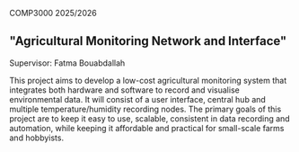 COMP3000 2025/2026

## "Agricultural Monitoring Network and Interface"

Supervisor: Fatma Bouabdallah

This project aims to develop a low-cost agricultural monitoring system that integrates both hardware and software to record and visualise environmental data.
It will consist of a user interface, central hub and multiple temperature/humidity recording nodes.
The primary goals of this project are to keep it easy to use, scalable, consistent in data recording and automation, while keeping it affordable and practical for small-scale farms and hobbyists.
